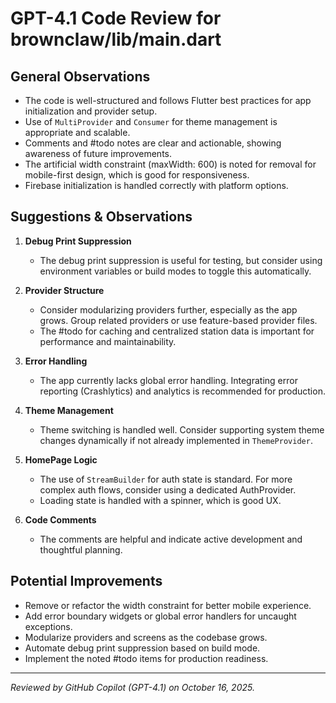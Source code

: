 # GPT-4.1 Code Review for brownclaw/lib/main.dart

## General Observations
- The code is well-structured and follows Flutter best practices for app initialization and provider setup.
- Use of `MultiProvider` and `Consumer` for theme management is appropriate and scalable.
- Comments and #todo notes are clear and actionable, showing awareness of future improvements.
- The artificial width constraint (maxWidth: 600) is noted for removal for mobile-first design, which is good for responsiveness.
- Firebase initialization is handled correctly with platform options.

## Suggestions & Observations
1. **Debug Print Suppression**
   - The debug print suppression is useful for testing, but consider using environment variables or build modes to toggle this automatically.

2. **Provider Structure**
   - Consider modularizing providers further, especially as the app grows. Group related providers or use feature-based provider files.
   - The #todo for caching and centralized station data is important for performance and maintainability.

3. **Error Handling**
   - The app currently lacks global error handling. Integrating error reporting (Crashlytics) and analytics is recommended for production.

4. **Theme Management**
   - Theme switching is handled well. Consider supporting system theme changes dynamically if not already implemented in `ThemeProvider`.

5. **HomePage Logic**
   - The use of `StreamBuilder` for auth state is standard. For more complex auth flows, consider using a dedicated AuthProvider.
   - Loading state is handled with a spinner, which is good UX.

6. **Code Comments**
   - The comments are helpful and indicate active development and thoughtful planning.

## Potential Improvements
- Remove or refactor the width constraint for better mobile experience.
- Add error boundary widgets or global error handlers for uncaught exceptions.
- Modularize providers and screens as the codebase grows.
- Automate debug print suppression based on build mode.
- Implement the noted #todo items for production readiness.

---

*Reviewed by GitHub Copilot (GPT-4.1) on October 16, 2025.*
